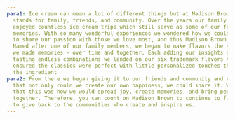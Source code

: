 ```yaml
---
para1: Ice cream can mean a lot of different things but at Madison Brown it
  stands for family, friends, and community. Over the years our family has
  enjoyed countless ice cream trips which still serve as some of our fondest
  memories. With so many wonderful experiences we wondered how we could continue
  to share our passion with those we love most, and thus Madison Brown was born.
  Named after one of our family members, we began to make flavors the same way
  we made memories - over time and together. Each adding our insights and
  tasting endless combinations we landed on our six trademark flavors that
  ensured the classics were perfect with little personalized touches throughout
  the ingredient
para2: From there we began giving it to our friends and community and realized
  that not only could we create our own happiness, we could share it. We knew
  that this was how we would spread joy, create memories, and bring people
  together. Therefore, you can count on Madison Brown to continue to find ways
  to give back to the communities who create and inspire us…
---
```

